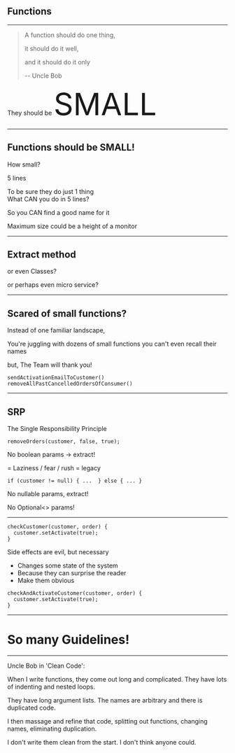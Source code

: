 ## Functions

----
> A function should do one thing,
>
> it should do it well,
>
> and it should do it only
> <div class="right">
> -- Uncle Bob
> </div>


<div class="left fragment">

They should be <span style="font-size: 5em">SMALL</span>
</div>

----
## Functions should be SMALL!

How small?

5 lines <!-- .element: class="fragment" -->


To be sure they do just 1 thing <!-- .element: class="fragment" -->  
What CAN you do in 5 lines?

So you CAN find a good name for it <!-- .element: class="fragment" -->

Maximum size could be a height of a monitor <!-- .element: class="fragment" -->


----
## Extract method

or even Classes?  <!-- .element: class="fragment" -->

or perhaps even micro service?  <!-- .element: class="fragment" -->

----
## Scared of small functions?

Instead of one familiar landscape,

<div class="fragment">

You're juggling with dozens of small functions
you can't even recall their names
</div>

<div class="fragment">

but,
The Team will thank you!

```
sendActivationEmailToCustomer()
removeAllPastCancelledOrdersOfConsumer()
```

</div>

----
## SRP

The Single Responsibility Principle

```
removeOrders(customer, false, true);
```

<div class="fragment">

No boolean params -> extract!

= Laziness / fear / rush = legacy 
</div>

<div class="fragment">

```
if (customer != null) { ...  } else { ... }
```
</div>
<div class="fragment">

No nullable params, extract!

No Optional<> params!

</div>

----
```
checkCustomer(customer, order) {
  customer.setActivate(true);
}
```

<div class="fragment">  

Side effects are evil, but necessary
- Changes some state of the system
- Because they can surprise the reader
- Make them obvious
</div>

<div class="fragment">

```
checkAndActivateCustomer(customer, order) {
  customer.setActivate(true);
}
```
</div>

----
# So many Guidelines!

----
Uncle Bob in 'Clean Code':

When I write functions, they come out long and complicated.
They have lots of indenting and nested loops.

<div class="fragment">

They have long argument lists.
The names are arbitrary and there is duplicated code.
</div>

<div class="fragment">

I then massage and refine that code, splitting out functions, changing names, eliminating duplication.
</div>


<div class="fragment">

I don't write them clean from the start.
I don't think anyone could.
</div>
